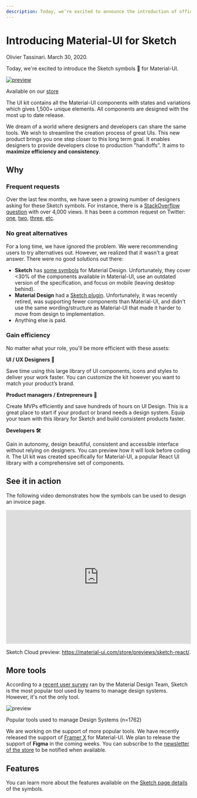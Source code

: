 ```yaml
---
description: Today, we’re excited to announce the introduction of official Sketch symbols for Material-UI.
---
```


# Introducing Material-UI for Sketch

Olivier Tassinari. March 30, 2020.

Today, we're excited to introduce the Sketch symbols 💎 for Material-UI.

[![preview](/static/blog/2020-introducing-sketch/product-preview.png)](https://material-ui.com/store/items/sketch-react/?utm_source=blog&utm_medium=blog&utm_campaign=introducing-sketch)

<p class="blog-description">Available on our <a href="https://material-ui.com/store/items/sketch-react">store</a></p>

The UI kit contains all the Material-UI components with states and variations which gives 1,500+ unique elements. All components are designed with the most up to date release.

We dream of a world where designers and developers can share the same tools. We wish to streamline the creation process of great UIs.
This new product brings you one step closer to this long term goal. It enables designers to provide developers close to production "handoffs". It aims to **maximize efficiency and consistency**.

## Why

### Frequent requests

Over the last few months, we have seen a growing number of designers asking for these Sketch symbols.
For instance, there is a [StackOverflow question](https://stackoverflow.com/questions/38834629/material-ui-sketch-files) with over 4,000 views. It has been a common request on Twitter: [one](https://twitter.com/TimoMajerski/status/1144503789619224578), [two](https://twitter.com/jonminori/status/1141121330156310528), [three](https://twitter.com/ProfessorXavior/status/1196522875706056705), [etc](https://twitter.com/JeffreyKaine/status/1133435042259120132).

### No great alternatives

For a long time, we have ignored the problem. We were recommending users to try alternatives out. However, we realized that it wasn't a great answer. There were no good solutions out there:

- **Sketch** has [some symbols](https://i.stack.imgur.com/vEEAA.png) for Material Design. Unfortunately, they cover <30% of the components available in Material-UI, use an outdated version of the specification, and focus on mobile (leaving desktop behind).
- **Material Design** had a [Sketch plugin](https://material.io/resources/theme-editor/).
  Unfortunately, it was recently retired, was supporting fewer components than Material-UI, and didn't use the same wording/structure as Material-UI that made it harder to move from design to implementation.
- Anything else is paid.

### Gain efficiency

No matter what your role, you'll be more efficient with these assets:

**UI / UX Designers 💅**

Save time using this large library of UI components, icons and styles to deliver your work faster. You can customize the kit however you want to match your product’s brand.

**Product managers / Entrepreneurs 🧪**

Create MVPs efficiently and save hundreds of hours on UI Design. This is a great place to start if your product or brand needs a design system. Equip your team with this library for Sketch and build consistent products faster.

**Developers 🛠**

Gain in autonomy, design beautiful, consistent and accessible interface without relying on designers. You can preview how it will look before coding it.
The UI kit was created specifically for Material-UI, a popular React UI library with a comprehensive set of components.

## See it in action

The following video demonstrates how the symbols can be used to design an invoice page.

<iframe style="width: 100%; max-width: 648px;" height="364" src="https://www.youtube.com/embed/DTU6r_VE2C4" frameborder="0" allow="accelerometer; autoplay; encrypted-media; gyroscope; picture-in-picture" allowfullscreen></iframe>

Sketch Cloud preview: https://material-ui.com/store/previews/sketch-react/.

## More tools

According to a [recent user survey](https://medium.com/google-design/state-of-design-systems-2019-ff5f26ada71) ran by the Material Design Team, Sketch is the most popular tool used by teams to manage design systems. However, it's not the only tool.

![preview](/static/blog/2020-introducing-sketch/design-tools.png)

<p class="blog-description">Popular tools used to manage Design Systems (n=1762)</p>

We are working on the support of more popular tools.
We have recently released the support of [Framer X](https://packages.framer.com/package/material-ui/material-ui) for Material-UI.
We plan to release the support of **Figma** in the coming weeks. You can subscribe to the [newsletter of the store](https://material-ui.com/store/#subscribe) to be notified when available.

## Features

You can learn more about the features available on the [Sketch page details](https://material-ui.com/store/items/sketch-react/?utm_source=blog&utm_medium=blog&utm_campaign=introducing-sketch) of the symbols.
